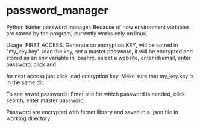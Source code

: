 # password_manager
Python tkinter password manager.
Because of how environment variables are stored by the program, currently works only on linux.

Usage:
FIRST ACCESS:
Generate an encryption KEY, will be sotred in "my_key.key".
load the key, set a master password, it will be encrypted and stored as an env variable in .bashrc.
select a website, enter id/email, enter password, click add.

for next access just click load encryption key.
Make sure that my_key.key is in the same dir.

To see saved passwords:
Enter site for which password is needed, click search, enter master password.

Password are encrypted with fernet library and saved in a .json file in working directory.
